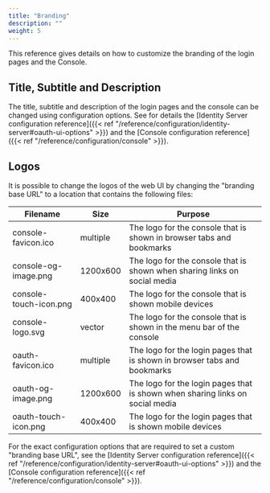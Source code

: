 ```yaml
---
title: "Branding"
description: ""
weight: 5
---
```


This reference gives details on how to customize the branding of the login pages and the Console.

<!--more-->

## Title, Subtitle and Description

The title, subtitle and description of the login pages and the console can be changed using configuration options. See for details the [Identity Server configuration reference]({{< ref "/reference/configuration/identity-server#oauth-ui-options" >}}) and the [Console configuration reference]({{< ref "/reference/configuration/console" >}}).

## Logos

It is possible to change the logos of the web UI by changing the "branding base URL" to a location that contains the following files:

| **Filename**           | **Size** | **Purpose** |
| ---------------------- | -------  | ----------- |
| console-favicon.ico    | multiple | The logo for the console that is shown in browser tabs and bookmarks |
| console-og-image.png   | 1200x600 | The logo for the console that is shown when sharing links on social media |
| console-touch-icon.png | 400x400  | The logo for the console that is shown mobile devices |
| console-logo.svg       | vector   | The logo for the console that is shown in the menu bar of the console |
| oauth-favicon.ico    | multiple | The logo for the login pages that is shown in browser tabs and bookmarks |
| oauth-og-image.png   | 1200x600 | The logo for the login pages that is shown when sharing links on social media |
| oauth-touch-icon.png | 400x400  | The logo for the login pages that is shown mobile devices |

For the exact configuration options that are required to set a custom "branding base URL", see the [Identity Server configuration reference]({{< ref "/reference/configuration/identity-server#oauth-ui-options" >}}) and the [Console configuration reference]({{< ref "/reference/configuration/console" >}}).
